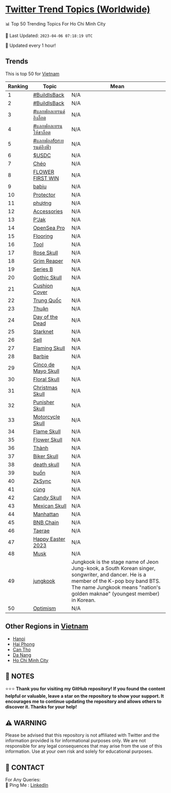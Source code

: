 [Twitter Trend Topics (Worldwide)](https://github.com/ErcinDedeoglu/Twitter-Trend-Topics)
==========


📊 Top 50 Trending Topics For Ho Chi Minh City

📆 Last Updated: `2023-04-06 07:18:19 UTC`

🔧 Updated every 1 hour!


## Trends

This is top 50 for [Vietnam](</Vietnam>)

| Ranking | Topic | Mean |
| ------- | ------------ | ------------ |
| 1 | [#BuildIsBack](http://twitter.com/search?q=%23BuildIsBack) | N/A |
| 2 | [#BuildIsBack](http://twitter.com/search?q=%23BuildIsBack) | N/A |
| 3 | [#แลกฟอลเทรนด์อิงล็อต](http://twitter.com/search?q=%23%e0%b9%81%e0%b8%a5%e0%b8%81%e0%b8%9f%e0%b8%ad%e0%b8%a5%e0%b9%80%e0%b8%97%e0%b8%a3%e0%b8%99%e0%b8%94%e0%b9%8c%e0%b8%ad%e0%b8%b4%e0%b8%87%e0%b8%a5%e0%b9%87%e0%b8%ad%e0%b8%95) | N/A |
| 4 | [#แลกฟอลเทรนให้ชาล็อต](http://twitter.com/search?q=%23%e0%b9%81%e0%b8%a5%e0%b8%81%e0%b8%9f%e0%b8%ad%e0%b8%a5%e0%b9%80%e0%b8%97%e0%b8%a3%e0%b8%99%e0%b9%83%e0%b8%ab%e0%b9%89%e0%b8%8a%e0%b8%b2%e0%b8%a5%e0%b9%87%e0%b8%ad%e0%b8%95) | N/A |
| 5 | [#แลกฟอลforเทรนด์อิงฟ้า](http://twitter.com/search?q=%23%e0%b9%81%e0%b8%a5%e0%b8%81%e0%b8%9f%e0%b8%ad%e0%b8%a5for%e0%b9%80%e0%b8%97%e0%b8%a3%e0%b8%99%e0%b8%94%e0%b9%8c%e0%b8%ad%e0%b8%b4%e0%b8%87%e0%b8%9f%e0%b9%89%e0%b8%b2) | N/A |
| 6 | [$USDC](http://twitter.com/search?q=%24USDC) | N/A |
| 7 | [Chéo](http://twitter.com/search?q=Ch%c3%a9o) | N/A |
| 8 | [FLOWER FIRST WIN](http://twitter.com/search?q=FLOWER+FIRST+WIN) | N/A |
| 9 | [babiu](http://twitter.com/search?q=babiu) | N/A |
| 10 | [Protector](http://twitter.com/search?q=Protector) | N/A |
| 11 | [phượng](http://twitter.com/search?q=ph%c6%b0%e1%bb%a3ng) | N/A |
| 12 | [Accessories](http://twitter.com/search?q=Accessories) | N/A |
| 13 | [P'Jak](http://twitter.com/search?q=P%27Jak) | N/A |
| 14 | [OpenSea Pro](http://twitter.com/search?q=OpenSea+Pro) | N/A |
| 15 | [Flooring](http://twitter.com/search?q=Flooring) | N/A |
| 16 | [Tool](http://twitter.com/search?q=Tool) | N/A |
| 17 | [Rose Skull](http://twitter.com/search?q=Rose+Skull) | N/A |
| 18 | [Grim Reaper](http://twitter.com/search?q=Grim+Reaper) | N/A |
| 19 | [Series B](http://twitter.com/search?q=Series+B) | N/A |
| 20 | [Gothic Skull](http://twitter.com/search?q=Gothic+Skull) | N/A |
| 21 | [Cushion Cover](http://twitter.com/search?q=Cushion+Cover) | N/A |
| 22 | [Trung Quốc](http://twitter.com/search?q=Trung+Qu%e1%bb%91c) | N/A |
| 23 | [Thuận](http://twitter.com/search?q=Thu%e1%ba%adn) | N/A |
| 24 | [Day of the Dead](http://twitter.com/search?q=Day+of+the+Dead) | N/A |
| 25 | [Starknet](http://twitter.com/search?q=Starknet) | N/A |
| 26 | [Sell](http://twitter.com/search?q=Sell) | N/A |
| 27 | [Flaming Skull](http://twitter.com/search?q=Flaming+Skull) | N/A |
| 28 | [Barbie](http://twitter.com/search?q=Barbie) | N/A |
| 29 | [Cinco de Mayo Skull](http://twitter.com/search?q=Cinco+de+Mayo+Skull) | N/A |
| 30 | [Floral Skull](http://twitter.com/search?q=Floral+Skull) | N/A |
| 31 | [Christmas Skull](http://twitter.com/search?q=Christmas+Skull) | N/A |
| 32 | [Punisher Skull](http://twitter.com/search?q=Punisher+Skull) | N/A |
| 33 | [Motorcycle Skull](http://twitter.com/search?q=Motorcycle+Skull) | N/A |
| 34 | [Flame Skull](http://twitter.com/search?q=Flame+Skull) | N/A |
| 35 | [Flower Skull](http://twitter.com/search?q=Flower+Skull) | N/A |
| 36 | [Thành](http://twitter.com/search?q=Th%c3%a0nh) | N/A |
| 37 | [Biker Skull](http://twitter.com/search?q=Biker+Skull) | N/A |
| 38 | [death skull](http://twitter.com/search?q=death+skull) | N/A |
| 39 | [buồn](http://twitter.com/search?q=bu%e1%bb%93n) | N/A |
| 40 | [ZkSync](http://twitter.com/search?q=ZkSync) | N/A |
| 41 | [cùng](http://twitter.com/search?q=c%c3%b9ng) | N/A |
| 42 | [Candy Skull](http://twitter.com/search?q=Candy+Skull) | N/A |
| 43 | [Mexican Skull](http://twitter.com/search?q=Mexican+Skull) | N/A |
| 44 | [Manhattan](http://twitter.com/search?q=Manhattan) | N/A |
| 45 | [BNB Chain](http://twitter.com/search?q=BNB+Chain) | N/A |
| 46 | [Taerae](http://twitter.com/search?q=Taerae) | N/A |
| 47 | [Happy Easter 2023](http://twitter.com/search?q=Happy+Easter+2023) | N/A |
| 48 | [Musk](http://twitter.com/search?q=Musk) | N/A |
| 49 | [jungkook](http://twitter.com/search?q=jungkook) | Jungkook is the stage name of Jeon Jung-kook, a South Korean singer, songwriter, and dancer. He is a member of the K-pop boy band BTS. The name Jungkook means "nation's golden maknae" (youngest member) in Korean. |
| 50 | [Optimism](http://twitter.com/search?q=Optimism) | N/A |



## Other Regions in [Vietnam](</Vietnam>)

* [Hanoi](</Vietnam/Hanoi.md>)
* [Hai Phong](</Vietnam/Hai Phong.md>)
* [Can Tho](</Vietnam/Can Tho.md>)
* [Da Nang](</Vietnam/Da Nang.md>)
* [Ho Chi Minh City](</Vietnam/Ho Chi Minh City.md>)



## 📝 NOTES

⭐⭐⭐ **Thank you for visiting my GitHub repository! If you found the content helpful or valuable, leave a star on the repository to show your support. It encourages me to continue updating the repository and allows others to discover it. Thanks for your help!**


## ⚠️ WARNING

Please be advised that this repository is not affiliated with Twitter and the information provided is for informational purposes only. We are not responsible for any legal consequences that may arise from the use of this information. Use at your own risk and solely for educational purposes.


## 📨 CONTACT

 For Any Queries:  
            🏓 Ping Me : [LinkedIn](https://www.linkedin.com/in/ercindedeoglu/)
